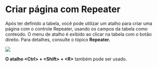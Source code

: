 # Criar página com Repeater

Após ter definido a tabela, você pode utilizar um atalho para criar uma página com o controle Repeater, usando os campos da tabela como conteúdo. O menu de atalho é exibido ao clicar na tabela com o botão direito. Para detalhes, consulte o tópico  **Repeater.**

![](http://www.gvinci.com.br/manual/criarrep1gv5.zoom80.png)

**O atalho &lt;Ctrl&gt; + &lt;Shift&gt; + &lt;R&gt;** também pode ser usado.

